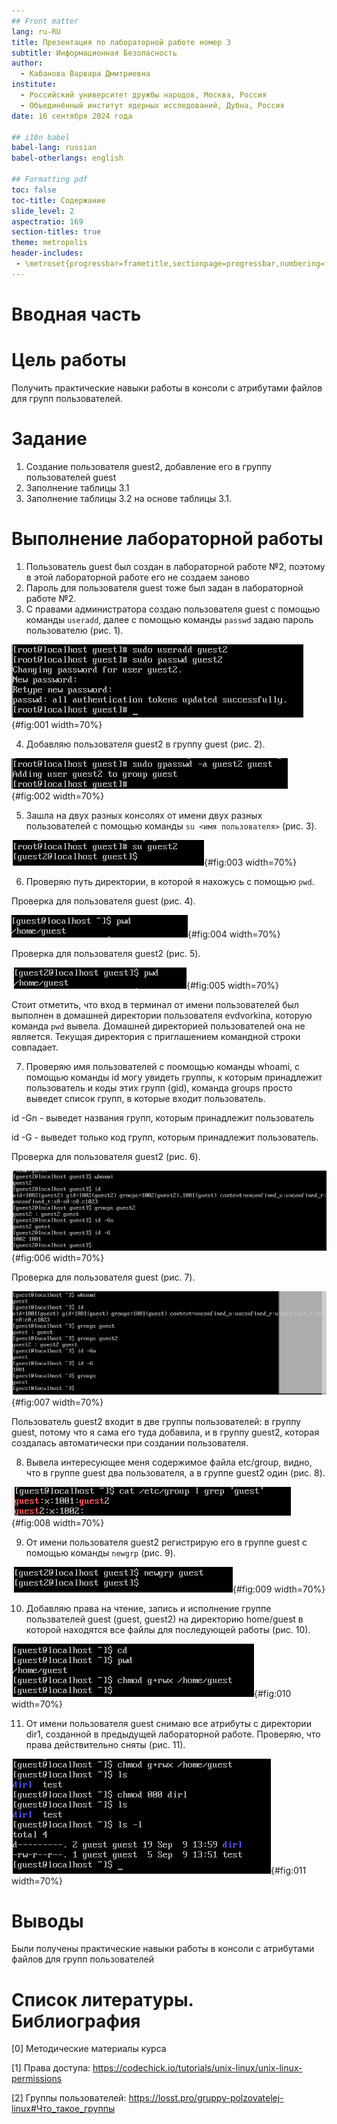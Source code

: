 ```yaml
---
## Front matter
lang: ru-RU
title: Презентация по лабораторной работе номер 3
subtitle: Информационная Безопасность
author:
  - Кабанова Варвара Дмитриевна
institute:
  - Российский университет дружбы народов, Москва, Россия
  - Объединённый институт ядерных исследований, Дубна, Россия
date: 16 сентября 2024 года

## i18n babel
babel-lang: russian
babel-otherlangs: english

## Formatting pdf
toc: false
toc-title: Содержание
slide_level: 2
aspectratio: 169
section-titles: true
theme: metropolis
header-includes:
 - \metroset{progressbar=frametitle,sectionpage=progressbar,numbering=fraction}
---
```


# Вводная часть
# Цель работы

Получить практические навыки работы в консоли с атрибутами файлов для групп пользователей.

# Задание

1. Создание пользователя guest2, добавление его в группу пользователей guest
2. Заполнение таблицы 3.1
3. Заполнение таблицы 3.2 на основе таблицы 3.1.

# Выполнение лабораторной работы

1. Пользователь guest был создан в лабораторной работе №2, поэтому в этой лабораторной работе его не создаем заново
2. Пароль для пользователя guest тоже был задан в лабораторной работе №2. 
3. С правами администратора создаю пользователя guest с помощью команды `useradd`, далее с помощью команды `passwd` задаю пароль пользователю (рис. 1).

![Создание пользователя](image/1.png){#fig:001 width=70%}

4. Добавляю пользователя guest2 в группу guest (рис. 2).

![Добавление пользователя в группу](image/2.png){#fig:002 width=70%}

5. Зашла на двух разных консолях от имени двух разных пользователей с помощью команды `su <имя пользователя>` (рис. 3).

![Вход в терминал от имени другого пользователя](image/3.png){#fig:003 width=70%}

6. Проверяю путь директории, в которой я нахожусь с помощью `pwd`.

Проверка для пользователя guest (рис. 4).

![Текущая директория для guest](image/4.png){#fig:004 width=70%}

Проверка для пользователя guest2 (рис. 5).

![Текущая директория для guest2](image/5.png){#fig:005 width=70%}

Стоит отметить, что вход в терминал от имени пользователей был выполнен в домашней директории пользователя evdvorkina, которую команда `pwd` вывела. Домашней директорией пользователей она не является. Текущая директория с приглашением командной строки совпадает.

7. Проверяю имя пользователей с поомощью команды whoami, с помощью команды id могу увидеть группы, к которым принадлежит пользователь и коды этих групп (gid), команда groups просто выведет список групп, в которые входит пользователь.

id -Gn - выведет названия групп, которым принадлежит пользователь

id -G - выведет только код групп, которым принадлежит пользователь. 

Проверка для пользователя guest2 (рис. 6).

![Информация о пользователе guest2](image/6.png){#fig:006 width=70%}

Проверка для пользователя guest (рис. 7).

![Информация о пользователе guest](image/7.png){#fig:007 width=70%}

Пользователь guest2 входит в две группы пользователей: в группу guest, потому что я сама его туда добавила, и в группу guest2, которая создалась автоматически при создании пользователя.

8. Вывела интересующее меня содержимое файла etc/group, видно, что в группе guest два пользователя, а в группе guest2 один (рис. 8).

![Содержимое файла etc/group](image/8.png){#fig:008 width=70%}

9. От имени пользователя guest2 регистрирую его в группе guest с помощью команды `newgrp` (рис. 9).

![Регистрация пользователя в группе](image/9.png){#fig:009 width=70%}

10. Добавляю права на чтение, запись и исполнение группе пользвателей guest (guest, guest2) на директорию home/guest в которой находятся все файлы для последующей работы (рис. 10).

![Изменение прав директории](image/10.png){#fig:010 width=70%}

11. От имени пользователя guest снимаю все атрибуты с директории dir1, созданной в предыдущей лабораторной работе. Проверяю, что права действительно сняты (рис. 11). 

![Изменение прав директории](image/11.png){#fig:011 width=70%}

# Выводы

Были получены практические навыки работы в консоли с атрибутами файлов для групп пользователей

# Список литературы. Библиография

[0] Методические материалы курса

[1] Права доступа: https://codechick.io/tutorials/unix-linux/unix-linux-permissions

[2] Группы пользователей: https://losst.pro/gruppy-polzovatelej-linux#Что_такое_группы
